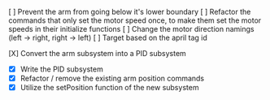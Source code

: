 [ ] Prevent the arm from going below it's lower boundary
[ ] Refactor the commands that only set the motor speed once, to make them set the motor speeds in their initialize functions
[ ] Change the motor direction namings (left -> right, right -> left)
[ ] Target based on the april tag id

[X] Convert the arm subsystem into a PID subsystem

- [x] Write the PID subsystem
- [x] Refactor / remove the existing arm position commands
- [x] Utilize the setPosition function of the new subsystem
